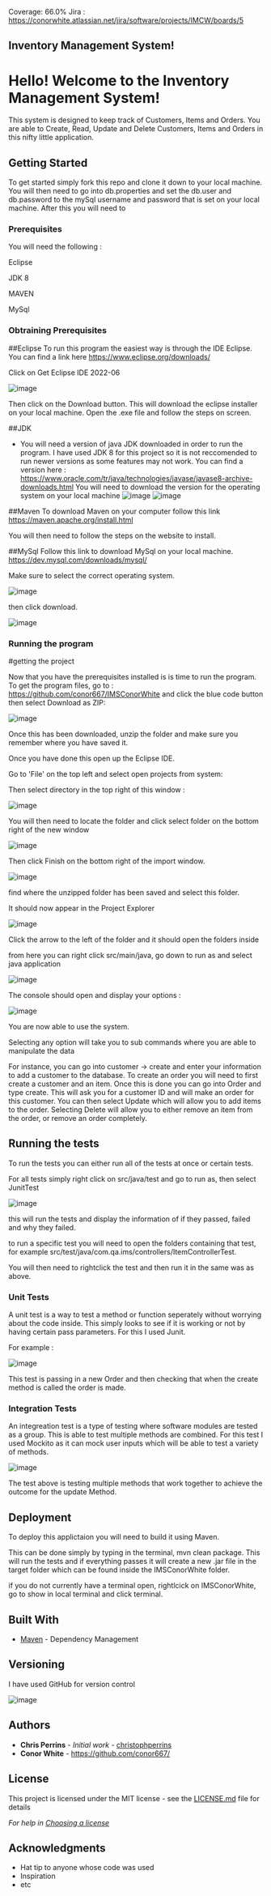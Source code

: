 Coverage: 66.0%
Jira : https://conorwhite.atlassian.net/jira/software/projects/IMCW/boards/5

## Inventory Management System!

# Hello! Welcome to the Inventory Management System! 
This system is designed to keep track of Customers, Items and Orders. You are able to Create, Read, Update and Delete Customers, Items and Orders in this nifty little application. 

## Getting Started

To get started simply fork this repo and clone it down to your local machine. You will then need to go into db.properties and set the db.user and db.password to the mySql username and password that is set on your local machine. 
After this you will need to 

### Prerequisites

You will need the following : 

Eclipse

JDK 8 

MAVEN

MySql

### Obtraining Prerequisites

##Eclipse 
To run this program the easiest way is through the IDE Eclipse. You can find a link here https://www.eclipse.org/downloads/

Click on Get Eclipse IDE 2022-06 

![image](https://user-images.githubusercontent.com/49778033/181751334-c50fb8aa-8a7b-413c-a1e4-f636fcb6e85a.png)

Then click on the Download button. This will download the eclipse installer on your local machine. Open the .exe file and follow the steps on screen.

##JDK 
- You will need a version of java JDK downloaded in order to run the program. I have used JDK 8 for this project so it is not reccomended to run newer versions as some 
  features may not work. 
  You can find a version here : https://www.oracle.com/tr/java/technologies/javase/javase8-archive-downloads.html
  You will need to download the version for the operating system on your local machine
  ![image](https://user-images.githubusercontent.com/49778033/181752621-1c4fc053-0b11-4c22-95cf-a5212c9c8eab.png)
  ![image](https://user-images.githubusercontent.com/49778033/181752652-6f6793ec-5a16-4d4c-8c1a-b465253d8f53.png)
  
##Maven
To download Maven on your computer follow this link https://maven.apache.org/install.html 

You will then need to follow the steps on the website to install.

##MySql 
Follow this link to download MySql on your local machine. https://dev.mysql.com/downloads/mysql/

Make sure to select the correct operating system. 

![image](https://user-images.githubusercontent.com/49778033/181753004-61a36926-6d79-4e01-8161-a683024e1421.png)

then click download.

![image](https://user-images.githubusercontent.com/49778033/181753125-62b20387-46f1-4774-8d74-075b49d2cc32.png)

### Running the program

#getting the project

Now that you have the prerequisites installed is is time to run the program. 
To get the program files, go to : https://github.com/conor667/IMSConorWhite and click the blue code button then select Download as ZIP:

![image](https://user-images.githubusercontent.com/49778033/181753788-f77fc602-1867-4026-a7ea-29e4d33e88e9.png)

Once this has been downloaded, unzip the folder and make sure you remember where you have saved it. 


Once you have done this open up the Eclipse IDE.

Go to 'File' on the top left and select open projects from system: 

Then select directory in the top right of this window : 

![image](https://user-images.githubusercontent.com/49778033/181754241-c296608c-59d5-46ff-a25c-0df2d3a49d28.png)

You will then need to locate the folder and click select folder on the bottom right of the new window

![image](https://user-images.githubusercontent.com/49778033/181754296-f4f205bf-6eea-4e2f-9766-d221ed82d9ff.png)

Then click Finish on the bottom right of the import window. 


![image](https://user-images.githubusercontent.com/49778033/181754029-3c2ce0e5-454d-4e8f-8072-25fb040fa7a5.png)


find where the unzipped folder has been saved and select this folder.

It should now appear in the Project Explorer

![image](https://user-images.githubusercontent.com/49778033/181755291-c1cd14a5-1ec2-4252-bb0f-e60a0c50cd47.png)

Click the arrow to the left of the folder and it should open the folders inside

from here you can right click src/main/java, go down to run as and select java application

![image](https://user-images.githubusercontent.com/49778033/181755568-ef8665af-b558-4725-8731-d27d596e608d.png)

The console should open and display your options :

![image](https://user-images.githubusercontent.com/49778033/181756296-b5d9200c-81bc-4edd-a17b-5c27f1a5d75f.png)

You are now able to use the system. 

Selecting any option will take you to sub commands where you are able to manipulate the data

For instance, you can go into customer -> create and enter your information to add a customer to the database. 
To create an order you will need to first create a customer and an item. Once this is done you can go into Order and type create.
This will ask you for a customer ID and will make an order for this customer.
You can then select Update which will allow you to add items to the order.
Selecting Delete will allow you to either remove an item from the order, or remove an order completely.

## Running the tests

To run the tests you can either run all of the tests at once or certain tests. 

For all tests simply right click on src/java/test and go to run as, then select JunitTest

![image](https://user-images.githubusercontent.com/49778033/181757170-86f64ed7-aedb-4e39-b09d-2beab0b16357.png)

this will run the tests and display the information of if they passed, failed and why they failed.

to run a specific test you will need to open the folders containing that test, for example src/test/java/com.qa.ims/controllers/ItemControllerTest.

You will then need to rightclick the test and then run it in the same was as above. 

### Unit Tests 

A unit test is a way to test a method or function seperately without worrying about the code inside. This simply looks to see if it is working or not by having 
certain pass parameters.
For this I used Junit.

For example : 

![image](https://user-images.githubusercontent.com/49778033/181757617-d7ab696d-bf8e-4357-b708-78533ea706c2.png)

This test is passing in a new Order and then checking that when the create method is called the order is made. 

### Integration Tests 
An integreation test is a type of testing where software modules are tested as a group. This is able to test multiple methods are combined. 
For this test I used Mockito as it can mock user inputs which will be able to test a variety of methods.

![image](https://user-images.githubusercontent.com/49778033/181758138-9584b396-5de1-4ef9-aab9-6d77e0268d4f.png)

The test above is testing multiple methods that work together to achieve the outcome for the update Method. 


## Deployment

To deploy this applictaion you will need to build it using Maven. 

This can be done simply by typing in the terminal, mvn clean package. This will run the tests and if everything passes it will create a new .jar file in the 
target folder which can be found inside the IMSConorWhite folder. 

if you do not currently have a terminal open, rightlcick on IMSConorWhite, go to show in local terminal and click terminal. 

## Built With

* [Maven](https://maven.apache.org/) - Dependency Management

## Versioning

I have used GitHub for version control


![image](https://user-images.githubusercontent.com/49778033/181776347-e693111a-cb3f-4258-b7e8-554d1513496c.png)


## Authors

* **Chris Perrins** - *Initial work* - [christophperrins](https://github.com/christophperrins)
* **Conor White** - https://github.com/conor667/

## License

This project is licensed under the MIT license - see the [LICENSE.md](LICENSE.md) file for details 

*For help in [Choosing a license](https://choosealicense.com/)*

## Acknowledgments

* Hat tip to anyone whose code was used
* Inspiration
* etc
